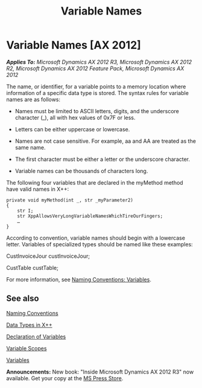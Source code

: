 ﻿---
title: Variable Names
TOCTitle: Variable Names
ms:assetid: 58d7a6d0-47ec-4047-951d-4e651c47143b
ms:mtpsurl: https://msdn.microsoft.com/en-us/library/Aa606689(v=AX.60)
ms:contentKeyID: 35244338
ms.date: 05/18/2015
mtps_version: v=AX.60
---

# Variable Names [AX 2012]


_**Applies To:** Microsoft Dynamics AX 2012 R3, Microsoft Dynamics AX 2012 R2, Microsoft Dynamics AX 2012 Feature Pack, Microsoft Dynamics AX 2012_

The name, or identifier, for a variable points to a memory location where information of a specific data type is stored. The syntax rules for variable names are as follows:

  - Names must be limited to ASCII letters, digits, and the underscore character (\_), all with hex values of 0x7F or less.

  - Letters can be either uppercase or lowercase.

  - Names are not case sensitive. For example, aa and AA are treated as the same name.

  - The first character must be either a letter or the underscore character.

  - Variable names can be thousands of characters long.

The following four variables that are declared in the myMethod method have valid names in X++:

    private void myMethod(int _, str _myParameter2)
    {
        str I;
        str XppAllowsVeryLongVariableNamesWhichTireOurFingers;
        …
    }

According to convention, variable names should begin with a lowercase letter. Variables of specialized types should be named like these examples:

CustInvoiceJour custInvoiceJour;

CustTable custTable;

For more information, see [Naming Conventions: Variables](naming-conventions-variables.md).

## See also

[Naming Conventions](naming-conventions.md)

[Data Types in X++](data-types-in-x.md)

[Declaration of Variables](declaration-of-variables.md)

[Variable Scopes](variable-scopes.md)

[Variables](variables.md)

  
**Announcements:** New book: "Inside Microsoft Dynamics AX 2012 R3" now available. Get your copy at the [MS Press Store](https://www.microsoftpressstore.com/store/inside-microsoft-dynamics-ax-2012-r3-9780735685109).

